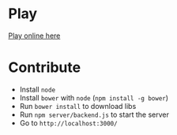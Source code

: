 # Play

[Play online here](http://tscrobits.herokuapp.com/)

# Contribute

* Install `node`
* Install `bower` with `node` (`npm install -g bower`)
* Run `bower install` to download libs 
* Run `npm server/backend.js` to start the server
* Go to `http://localhost:3000/`